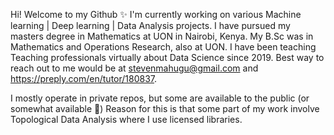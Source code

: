 Hi!
Welcome to my Github ✨ I'm currently working on various Machine learning | Deep learning | Data Analysis projects. I have pursued my masters degree in Mathematics at UON in Nairobi, Kenya. My B.Sc was in Mathematics and Operations Research, also at UON. I have been teaching Teaching professionals virtually about Data Science since 2019. Best way to reach out to me would be at stevenmahugu@gmail.com and https://preply.com/en/tutor/180837.

I mostly operate in private repos, but some are available to the public (or somewhat available 🍳) Reason for this is that some part of my work involve Topological Data Analysis where I use licensed libraries.
<!---
Stevenmahugu/Stevenmahugu is a ✨ special ✨ repository because its `README.md` (this file) appears on your GitHub profile.
You can click the Preview link to take a look at your changes.
--->
